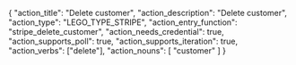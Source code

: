 {
"action_title": "Delete customer",
"action_description": "Delete customer",
"action_type": "LEGO_TYPE_STRIPE",
"action_entry_function": "stripe_delete_customer",
"action_needs_credential": true,
"action_supports_poll": true,
"action_supports_iteration": true,
"action_verbs": ["delete"],
"action_nouns": [
"customer"
]
}
